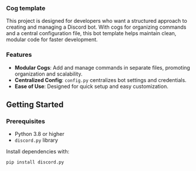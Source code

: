 
### Cog template

This project is designed for developers who want a structured approach to creating and managing a Discord bot. With cogs for organizing commands and a central configuration file, this bot template helps maintain clean, modular code for faster development.

### Features

- **Modular Cogs**: Add and manage commands in separate files, promoting organization and scalability.
- **Centralized Config**: `config.py` centralizes bot settings and credentials.
- **Ease of Use**: Designed for quick setup and easy customization.

## Getting Started

### Prerequisites

- Python 3.8 or higher
- `discord.py` library

Install dependencies with:
```bash
pip install discord.py
